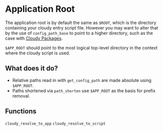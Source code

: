 <!--
id: app_root
tags: usage
-->
# Application Root

The application root is by default the same as `$ROOT`, which is the directory containing your cloudy entry script file.  However you may want to alter that by the use of `config_path_base` to point to a higher directory, such as the case with [Cloudy Packages](@packages).

`$APP_ROOT` should point to the most logical top-level directory in the context where the cloudy script is used.

## What does it do?

* Relative paths read in with `get_config_path` are made absolute using `$APP_ROOT`.
* Paths shortened via `path_shorten` use `$APP_ROOT` as the basis for prefix removal.


## Functions

`cloudy_resolve_to_app`
`cloudy_resolve_to_script`
